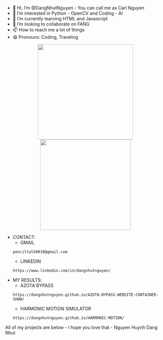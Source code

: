 - 👋 Hi, I’m @DangNhutNguyen - You can call me as Carl Nguyen
- 👀 I’m interested in Python - OpenCV and Coding - AI
- 🌱 I’m currently learning HTML and Javascript
- 💞️ I’m looking to collaborate on FANG
- 📫 How to reach me a lot of things
- 😄 Pronouns: Coding, Traveling
<div align=center>
  <a href="#" title="">
    <img width="300" align="center" src="https://github-readme-stats.vercel.app/api?username=dangnhutnguyen&show_icons=true&theme=react&border_color=61dafb&hide_border=true" />
  </a>
  <a href="#" title="">
    <img align="center" width="285" src="https://github-readme-stats.vercel.app/api/top-langs/?username=dangnhutnguyen&hide=c%23,powershell,Mathematica,Ruby,Objective-C,Objective-C%2b%2b,Cuda&title_color=61dafb&text_color=ffffff&icon_color=61dafb&bg_color=20232a&langs_count=8&layout=compact&border_color=61dafb&hide_border=true" />
  </a>
</div>


- CONTACT: 
  + GMAIL
  ```
  penciltalk0910@gmail.com
  ```
  + LINKEDIN
  ```
  https://www.linkedin.com/in/dangnhutnguyen/
  ```
- MY RESULTS:
  + AZOTA BYPASS
  ```
  https://dangnhutnguyen.github.io/AZOTA-BYPASS-WEBSITE-CONTAINER-SHOW/
  ```
  + HARMONIC MOTION SIMULATOR
  ```
  https://dangnhutnguyen.github.io/HARMONIC-MOTION/
  ```
All of my projects are below - I hope you love that - Nguyen Huynh Dang Nhut
<!---
DangNhutNguyen/DangNhutNguyen is a ✨ special ✨ repository because its `README.md` (this file) appears on your GitHub profile.
You can click the Preview link to take a look at your changes.
--->

